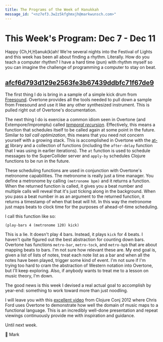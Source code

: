 ```yaml
---
title: The Programs of the Week of Hanukkah
message_id: "<nz7ef3.3w2z5kfghmxjh@markwunsch.com>"
---
```


This Week's Program: Dec 7 - Dec 11
===================================

Happy {Ch,H,Ḥ}anuk(k)ah! We're several nights into the Festival of
Lights and this week has been all about finding a
rhythm. Literally. How do you teach a computer rhythm? I have a hard
time (pun) with rhythm myself so you can imagine the challenge of
programming a computer to stay on beat.

## [afcf6d793d129e2563fe3b67439ddbfc71f67de9][metronome]

The first thing I do is bring in a sample of a simple kick drum from
[Freesound](https://freesound.org/people/opm/sounds/2086/). Overtone
provides all the tools needed to pull down a sample from Freesound and
use it like any other synthesized instrument. This is pulled right out
of Overtone's documentation.

The next thing I do is exercise a common idiom seen in Overtone (and
Extempore/Impromptu) called
[*temporal recursion*](http://extempore.moso.com.au/temporal_recursion.html). Effectively,
this means a function that schedules itself to be called again at some
point in the future. Similar to *tail call optimization*, this means
that you need not concern yourself with a growing stack. This is
accomplished in Overtone with the
[at-at](https://github.com/overtone/at-at) library and a collection
of functions (including the `after-delay` function that I was using in
earlier iterations). The `at` function is used to schedule messages to
the SuperCollider server and `apply-by` schedules Clojure functions to
be run in the future.

These scheduling functions are used in conjunction with Overtone's
metronome capabilities. The metronome is really just a time
manager. You define a metronome by calling `(metronome bpm)` and it
returns a function. When the returned function is called, it gives you
a beat number and multiple calls will reveal that it's just ticking
along in the background. When you pass a beat number in as an argument
to the returned function, it returns a timestamp of when that beat
will hit. In this way the metronome just maps beats to clock
time for the purposes of ahead-of-time scheduling.

I call this function like so:

    (play-bars 4 (metronome 120) kick)

This is a lie. It doesn't play 4 bars. Instead, it plays `kick` for 4
beats. I haven't quite figured out the best abstraction for counting
down bars. Overtone has functions `metro-bar`, `metro-tock`, and
`metro-bpb` that are about mapping beats to bars. I'm not sure how
relevant these are. My end goal is, given a list of lists of notes,
treat each note list as a bar and when all the notes have been played,
trigger some kind of event. I'm not sure if I'm trying too hard to
cram the abstraction of Western notation into Overtone, but I'll keep
exploring. Also, if anybody wants to treat me to a lesson on music
theory, I'm down.

The good news is this week I devised a real actual goal to accomplish
by year-end: something to work toward more than just noodling.

I will leave you with this
[excellent video](https://www.youtube.com/watch?v=Mfsnlbd-4xQ) from
Clojure Conj 2012 where Chris Ford uses Overtone to demonstrate how
well the domain of music maps to a functional language. This is an
incredibly well-done presentation and repeat viewings continuously
provide me with inspiration and guidance.

Until next week.

🕎 Mark

[metronome]: https://github.com/mwunsch/sonic-sketches/commit/afcf6d793d129e2563fe3b67439ddbfc71f67de9
